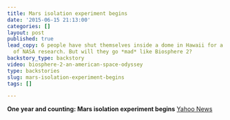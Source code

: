 ```yaml
---
title: Mars isolation experiment begins
date: '2015-06-15 21:13:00'
categories: []
layout: post
published: true
lead_copy: 6 people have shut themselves inside a dome in Hawaii for a year as part
  of NASA research. But will they go *mad* like Biosphere 2?
backstory_type: backstory
video: biosphere-2-an-american-space-odyssey
type: backstories
slug: mars-isolation-experiment-begins
tags: []

---
```

**One year and counting: Mars isolation experiment begins**
[Yahoo News](http://news.yahoo.com/long-mars-isolation-experiment-starting-hawaii-212900729.html)

